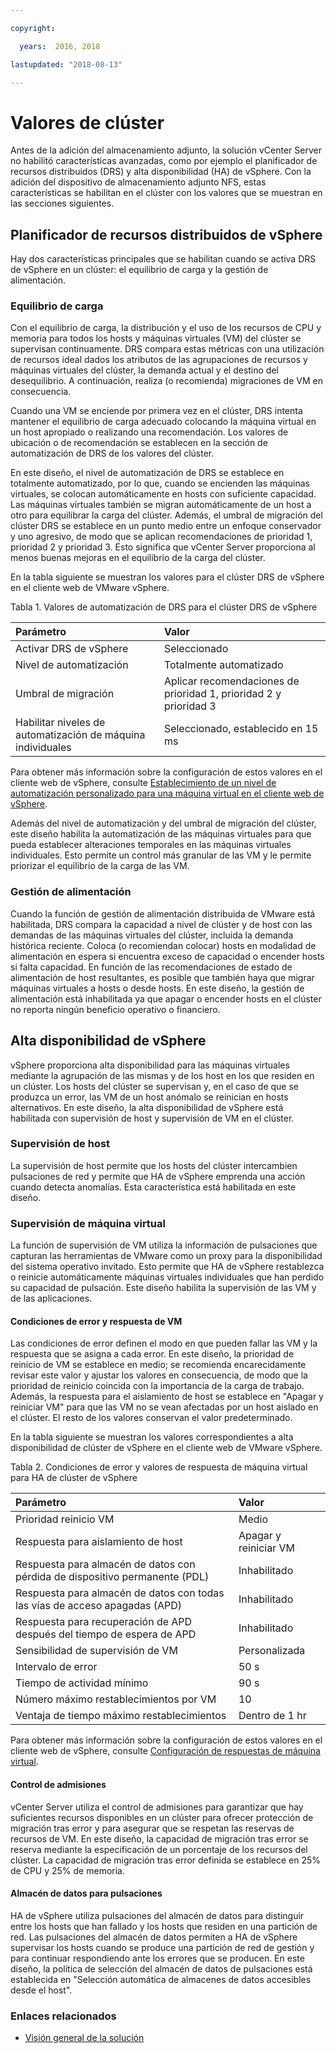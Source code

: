 ```yaml
---

copyright:

  years:  2016, 2018

lastupdated: "2018-08-13"

---
```


# Valores de clúster

Antes de la adición del almacenamiento adjunto, la solución vCenter Server no habilitó características avanzadas, como por ejemplo el planificador de recursos distribuidos (DRS) y alta disponibilidad (HA) de vSphere. Con la adición del dispositivo de almacenamiento adjunto NFS, estas características se habilitan en el clúster con los valores que se muestran en las secciones siguientes.

## Planificador de recursos distribuidos de vSphere

Hay dos características principales que se habilitan cuando se activa DRS de vSphere en un clúster: el equilibrio de carga y la gestión de alimentación.

### Equilibrio de carga

Con el equilibrio de carga, la distribución y el uso de los recursos de CPU y memoria para todos los hosts y máquinas virtuales (VM) del clúster se supervisan continuamente. DRS compara estas métricas con una utilización de recursos ideal dados los atributos de las agrupaciones de recursos y máquinas virtuales del clúster, la demanda actual y el destino del desequilibrio. A continuación, realiza (o recomienda) migraciones de VM en consecuencia.

Cuando una VM se enciende por primera vez en el clúster, DRS intenta mantener el equilibrio de carga adecuado colocando la máquina virtual en un host apropiado o realizando una recomendación. Los valores de ubicación o de recomendación se establecen en la sección de automatización de DRS de los valores del clúster.

En este diseño, el nivel de automatización de DRS se establece en totalmente automatizado, por lo que, cuando se encienden las máquinas virtuales, se colocan automáticamente en hosts con suficiente capacidad. Las máquinas virtuales también se migran automáticamente de un host a otro para equilibrar la carga del clúster. Además, el umbral de migración del clúster DRS se establece en un punto medio entre un enfoque conservador y uno agresivo, de modo que se aplican recomendaciones de prioridad 1, prioridad 2 y prioridad 3. Esto significa que vCenter Server proporciona al menos buenas mejoras en el equilibrio de la carga del clúster.

En la tabla siguiente se muestran los valores para el clúster DRS de vSphere en el cliente web de VMware vSphere.

Tabla 1. Valores de automatización de DRS para el clúster DRS de vSphere

| Parámetro             | Valor  |
|:------------------- |:------ |
| Activar DRS de vSphere | Seleccionado |
| Nivel de automatización | Totalmente automatizado |
| Umbral de migración | Aplicar recomendaciones de prioridad 1, prioridad 2 y prioridad 3 |
| Habilitar niveles de automatización de máquina individuales | Seleccionado, establecido en 15 ms |

Para obtener más información sobre la configuración de estos valores en el cliente web de vSphere, consulte [Establecimiento de un nivel de automatización personalizado para una máquina virtual en el cliente web de vSphere](https://docs.vmware.com/en/VMware-vSphere/5.5/com.vmware.vsphere.resmgmt.doc/GUID-C21C0609-923B-46FB-920C-887F00DBCAB9.html).

Además del nivel de automatización y del umbral de migración del clúster, este diseño habilita la automatización de las máquinas virtuales para que pueda establecer alteraciones temporales en las máquinas virtuales individuales. Esto permite un control más granular de las VM y le permite priorizar el equilibrio de la carga de las VM.

### Gestión de alimentación

Cuando la función de gestión de alimentación distribuida de VMware está habilitada, DRS compara la capacidad a nivel de clúster y de host con las demandas de las máquinas virtuales del clúster, incluida la demanda histórica reciente. Coloca (o recomiendan colocar) hosts en modalidad de alimentación en espera si encuentra exceso de capacidad o encender hosts si falta capacidad. En función de las recomendaciones de estado de alimentación de host resultantes, es posible que también haya que migrar máquinas virtuales a hosts o desde hosts.
En este diseño, la gestión de alimentación está inhabilitada ya que apagar o encender hosts en el clúster no reporta ningún beneficio operativo o financiero.

## Alta disponibilidad de vSphere

vSphere proporciona alta disponibilidad para las máquinas virtuales mediante la agrupación de las mismas y de los host en los que residen en un clúster. Los hosts del clúster se supervisan y, en el caso de que se produzca un error, las VM de un host anómalo se reinician en hosts alternativos.
En este diseño, la alta disponibilidad de vSphere está habilitada con supervisión de host y supervisión de VM en el clúster.

### Supervisión de host

La supervisión de host permite que los hosts del clúster intercambien pulsaciones de red y permite que HA de vSphere emprenda una acción cuando detecta anomalías. Esta característica está habilitada en este diseño.

### Supervisión de máquina virtual

La función de supervisión de VM utiliza la información de pulsaciones que capturan las herramientas de VMware como un proxy para la disponibilidad del sistema operativo invitado. Esto permite que HA de vSphere restablezca o reinicie automáticamente máquinas virtuales individuales que han perdido su capacidad de pulsación. Este diseño habilita la supervisión de las VM y de las aplicaciones.

#### Condiciones de error y respuesta de VM

Las condiciones de error definen el modo en que pueden fallar las VM y la respuesta que se asigna a cada error. En este diseño, la prioridad de reinicio de VM se establece en medio; se recomienda encarecidamente revisar este valor y ajustar los valores en consecuencia, de modo que la prioridad de reinicio coincida con la importancia de la carga de trabajo. Además, la respuesta para el aislamiento de host se establece en "Apagar y reiniciar VM" para que las VM no se vean afectadas por un host aislado en el clúster. El resto de los valores conservan el valor predeterminado.

En la tabla siguiente se muestran los valores correspondientes a alta disponibilidad de clúster de vSphere en el cliente web de VMware vSphere.

Tabla 2. Condiciones de error y valores de respuesta de máquina virtual para HA de clúster de vSphere

| Parámetro             | Valor  |
|:------------------- |:------ |
| Prioridad reinicio VM | Medio |
| Respuesta para aislamiento de host | Apagar y reiniciar VM |
| Respuesta para almacén de datos con pérdida de dispositivo permanente (PDL) | Inhabilitado |
| Respuesta para almacén de datos con todas las vías de acceso apagadas (APD) | Inhabilitado |
| Respuesta para recuperación de APD después del tiempo de espera de APD | Inhabilitado |
| Sensibilidad de supervisión de VM | Personalizada |
| Intervalo de error | 50 s |
| Tiempo de actividad mínimo | 90 s |
| Número máximo restablecimientos por VM | 10 |
| Ventaja de tiempo máximo restablecimientos | Dentro de 1 hr |

Para obtener más información sobre la configuración de estos valores en el cliente web de vSphere, consulte [Configuración de respuestas de máquina virtual](https://docs.vmware.com/en/VMware-vSphere/6.0/com.vmware.vsphere.avail.doc/GUID-3DAED2B1-55B8-4877-BD0F-BC57C10A516C.html).

#### Control de admisiones

vCenter Server utiliza el control de admisiones para garantizar que hay suficientes recursos disponibles en un clúster para ofrecer protección de migración tras error y para asegurar que se respetan las reservas de recursos de VM. En este diseño, la capacidad de migración tras error se reserva mediante la especificación de un porcentaje de los recursos del clúster. La capacidad de migración tras error definida se establece en 25% de CPU y 25% de memoria.

#### Almacén de datos para pulsaciones

HA de vSphere utiliza pulsaciones del almacén de datos para distinguir entre los hosts que han fallado y los hosts que residen en una partición de red. Las pulsaciones del almacén de datos permiten a HA de vSphere supervisar los hosts cuando se produce una partición de red de gestión y para continuar respondiendo ante los errores que se producen. En este diseño, la política de selección del almacén de datos de pulsaciones está establecida en "Selección automática de almacenes de datos accesibles desde el host".

### Enlaces relacionados

* [Visión general de la solución](../solution/solution_overview.html)
